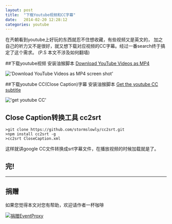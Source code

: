 ```yaml
---
layout: post
title:  "下载Youtube视频和CC字幕"
date:   2014-02-20 12:28:12
categories: youtube
---
```


在兲朝看到youtube上好玩的东西就忍不住想收藏，有些视频又是英文的，
加之自己的听力又不是很好，就又想下载对应视频的CC字幕。经过一番search终于搞定了这个需求。
(P.S 本文不涉及如何翻墙)


##下载youtube视频
安装油猴脚本 [Download YouTube Videos as MP4](http://userscripts.org/scripts/show/25105)

!['Download YouTube Videos as MP4  screen shot'](http://i.imgur.com/GyOQCe1.png)


##下载youtube CC(Close Caption)字幕
安装油猴脚本 [Get the youtube CC subtitle](http://userscripts.org/scripts/show/392036)

!['get youtube CC'](http://i.imgur.com/Wu2we0L.png)

## Close Caption转换工具 cc2srt

```
>git clone https://github.com/stormslowly/cc2srt.git
>npm install cc2srt -g
>cc2srt CloseCaption.xml
```

这样就讲google CC文件转换成srt字幕文件，在播放视频的时候加载就是了。

## 完!
----
## 捐赠
如果您觉得本文对您有帮助，欢迎请作者一杯咖啡

[![捐赠EventProxy](https://img.alipay.com/sys/personalprod/style/mc/btn-index.png)](https://me.alipay.com/shupengfei)
